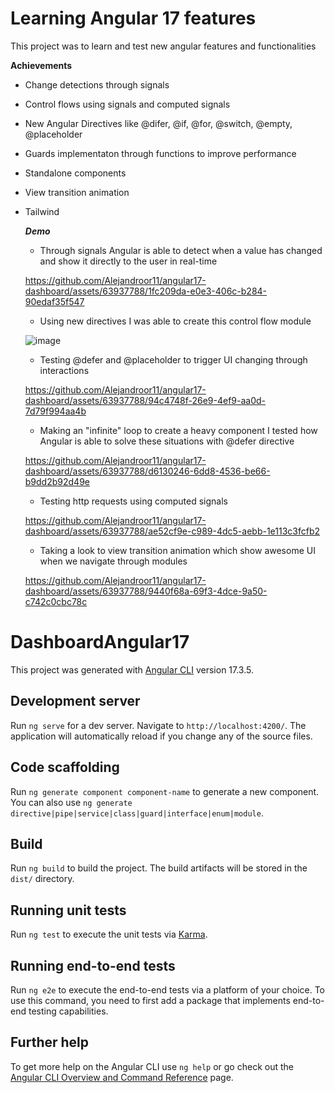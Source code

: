 # Learning Angular 17 features
This project was to learn and test new angular features and functionalities

**Achievements**
* Change detections through signals
* Control flows using signals and computed signals
* New Angular Directives like @difer, @if, @for, @switch, @empty, @placeholder
* Guards implementaton through functions to improve performance
* Standalone components
* View transition animation
* Tailwind


  ***Demo***
  * Through signals Angular is able to detect when a value has changed and show it directly to the user in real-time
  
  https://github.com/Alejandroor11/angular17-dashboard/assets/63937788/1fc209da-e0e3-406c-b284-90edaf35f547
  
  * Using new directives I was able to create this control flow module
    
  ![image](https://github.com/Alejandroor11/angular17-dashboard/assets/63937788/16421da4-cc7c-444a-9a2d-15143cc70fb2)

  * Testing @defer and @placeholder to trigger UI changing through interactions
    
  https://github.com/Alejandroor11/angular17-dashboard/assets/63937788/94c4748f-26e9-4ef9-aa0d-7d79f994aa4b

  * Making an "infinite" loop to create a heavy component I tested how Angular is able to solve these situations with @defer directive
    
  https://github.com/Alejandroor11/angular17-dashboard/assets/63937788/d6130246-6dd8-4536-be66-b9dd2b92d49e

  * Testing http requests using computed signals
    
  https://github.com/Alejandroor11/angular17-dashboard/assets/63937788/ae52cf9e-c989-4dc5-aebb-1e113c3fcfb2

  * Taking a look to view transition animation which show awesome UI when we navigate through modules
    
  https://github.com/Alejandroor11/angular17-dashboard/assets/63937788/9440f68a-69f3-4dce-9a50-c742c0cbc78c







# DashboardAngular17

This project was generated with [Angular CLI](https://github.com/angular/angular-cli) version 17.3.5.

## Development server

Run `ng serve` for a dev server. Navigate to `http://localhost:4200/`. The application will automatically reload if you change any of the source files.

## Code scaffolding

Run `ng generate component component-name` to generate a new component. You can also use `ng generate directive|pipe|service|class|guard|interface|enum|module`.

## Build

Run `ng build` to build the project. The build artifacts will be stored in the `dist/` directory.

## Running unit tests

Run `ng test` to execute the unit tests via [Karma](https://karma-runner.github.io).

## Running end-to-end tests

Run `ng e2e` to execute the end-to-end tests via a platform of your choice. To use this command, you need to first add a package that implements end-to-end testing capabilities.

## Further help

To get more help on the Angular CLI use `ng help` or go check out the [Angular CLI Overview and Command Reference](https://angular.io/cli) page.
